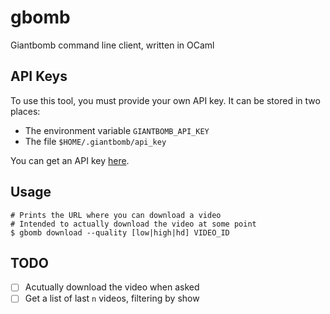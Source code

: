 # gbomb
Giantbomb command line client, written in OCaml

## API Keys
To use this tool, you must provide your own API key. It can be stored in two places:
- The environment variable `GIANTBOMB_API_KEY`
- The file `$HOME/.giantbomb/api_key`

You can get an API key [here](https://www.giantbomb.com/api/).

## Usage
```shell
# Prints the URL where you can download a video
# Intended to actually download the video at some point
$ gbomb download --quality [low|high|hd] VIDEO_ID
```

## TODO
- [ ] Acutually download the video when asked
- [ ] Get a list of last `n` videos, filtering by show
